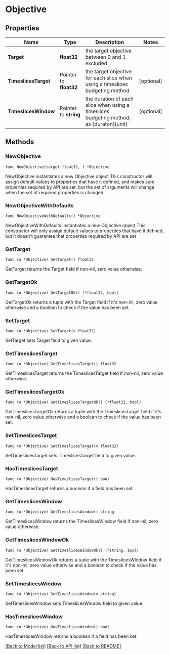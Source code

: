 # Objective

## Properties

Name | Type | Description | Notes
------------ | ------------- | ------------- | -------------
**Target** | **float32** | the target objective between 0 and 1 excluded | 
**TimeslicesTarget** | Pointer to **float32** | the target objective for each slice when using a timeslices budgeting method | [optional] 
**TimeslicesWindow** | Pointer to **string** | the duration of each slice when using a timeslices budgeting method, as {duraton}{unit} | [optional] 

## Methods

### NewObjective

`func NewObjective(target float32, ) *Objective`

NewObjective instantiates a new Objective object
This constructor will assign default values to properties that have it defined,
and makes sure properties required by API are set, but the set of arguments
will change when the set of required properties is changed

### NewObjectiveWithDefaults

`func NewObjectiveWithDefaults() *Objective`

NewObjectiveWithDefaults instantiates a new Objective object
This constructor will only assign default values to properties that have it defined,
but it doesn't guarantee that properties required by API are set

### GetTarget

`func (o *Objective) GetTarget() float32`

GetTarget returns the Target field if non-nil, zero value otherwise.

### GetTargetOk

`func (o *Objective) GetTargetOk() (*float32, bool)`

GetTargetOk returns a tuple with the Target field if it's non-nil, zero value otherwise
and a boolean to check if the value has been set.

### SetTarget

`func (o *Objective) SetTarget(v float32)`

SetTarget sets Target field to given value.


### GetTimeslicesTarget

`func (o *Objective) GetTimeslicesTarget() float32`

GetTimeslicesTarget returns the TimeslicesTarget field if non-nil, zero value otherwise.

### GetTimeslicesTargetOk

`func (o *Objective) GetTimeslicesTargetOk() (*float32, bool)`

GetTimeslicesTargetOk returns a tuple with the TimeslicesTarget field if it's non-nil, zero value otherwise
and a boolean to check if the value has been set.

### SetTimeslicesTarget

`func (o *Objective) SetTimeslicesTarget(v float32)`

SetTimeslicesTarget sets TimeslicesTarget field to given value.

### HasTimeslicesTarget

`func (o *Objective) HasTimeslicesTarget() bool`

HasTimeslicesTarget returns a boolean if a field has been set.

### GetTimeslicesWindow

`func (o *Objective) GetTimeslicesWindow() string`

GetTimeslicesWindow returns the TimeslicesWindow field if non-nil, zero value otherwise.

### GetTimeslicesWindowOk

`func (o *Objective) GetTimeslicesWindowOk() (*string, bool)`

GetTimeslicesWindowOk returns a tuple with the TimeslicesWindow field if it's non-nil, zero value otherwise
and a boolean to check if the value has been set.

### SetTimeslicesWindow

`func (o *Objective) SetTimeslicesWindow(v string)`

SetTimeslicesWindow sets TimeslicesWindow field to given value.

### HasTimeslicesWindow

`func (o *Objective) HasTimeslicesWindow() bool`

HasTimeslicesWindow returns a boolean if a field has been set.


[[Back to Model list]](../README.md#documentation-for-models) [[Back to API list]](../README.md#documentation-for-api-endpoints) [[Back to README]](../README.md)


